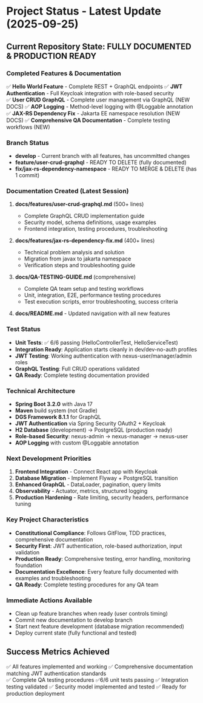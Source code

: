 # Project Status - Latest Update (2025-09-25)

## Current Repository State: FULLY DOCUMENTED & PRODUCTION READY

### Completed Features & Documentation
✅ **Hello World Feature** - Complete REST + GraphQL endpoints
✅ **JWT Authentication** - Full Keycloak integration with role-based security  
✅ **User CRUD GraphQL** - Complete user management via GraphQL (NEW DOCS)
✅ **AOP Logging** - Method-level logging with @Loggable annotation
✅ **JAX-RS Dependency Fix** - Jakarta EE namespace resolution (NEW DOCS)
✅ **Comprehensive QA Documentation** - Complete testing workflows (NEW)

### Branch Status
- **develop** - Current branch with all features, has uncommitted changes
- **feature/user-crud-graphql** - READY TO DELETE (fully documented)  
- **fix/jax-rs-dependency-namespace** - READY TO MERGE & DELETE (has 1 commit)

### Documentation Created (Latest Session)
1. **docs/features/user-crud-graphql.md** (500+ lines)
   - Complete GraphQL CRUD implementation guide
   - Security model, schema definitions, usage examples
   - Frontend integration, testing procedures, troubleshooting

2. **docs/features/jax-rs-dependency-fix.md** (400+ lines)
   - Technical problem analysis and solution
   - Migration from javax to jakarta namespace  
   - Verification steps and troubleshooting guide

3. **docs/QA-TESTING-GUIDE.md** (comprehensive)
   - Complete QA team setup and testing workflows
   - Unit, integration, E2E, performance testing procedures
   - Test execution scripts, error troubleshooting, success criteria

4. **docs/README.md** - Updated navigation with all new features

### Test Status
- **Unit Tests**: ✅ 6/6 passing (HelloControllerTest, HelloServiceTest)
- **Integration Ready**: Application starts cleanly in dev/dev-no-auth profiles
- **JWT Testing**: Working authentication with nexus-user/manager/admin roles
- **GraphQL Testing**: Full CRUD operations validated
- **QA Ready**: Complete testing documentation provided

### Technical Architecture
- **Spring Boot 3.2.0** with Java 17
- **Maven** build system (not Gradle)
- **DGS Framework 8.1.1** for GraphQL
- **JWT Authentication** via Spring Security OAuth2 + Keycloak
- **H2 Database** (development) → PostgreSQL (production ready)
- **Role-based Security**: nexus-admin → nexus-manager → nexus-user
- **AOP Logging** with custom @Loggable annotation

### Next Development Priorities
1. **Frontend Integration** - Connect React app with Keycloak
2. **Database Migration** - Implement Flyway + PostgreSQL transition  
3. **Enhanced GraphQL** - DataLoader, pagination, query limits
4. **Observability** - Actuator, metrics, structured logging
5. **Production Hardening** - Rate limiting, security headers, performance tuning

### Key Project Characteristics
- **Constitutional Compliance**: Follows GitFlow, TDD practices, comprehensive documentation
- **Security First**: JWT authentication, role-based authorization, input validation
- **Production Ready**: Comprehensive testing, error handling, monitoring foundation
- **Documentation Excellence**: Every feature fully documented with examples and troubleshooting
- **QA Ready**: Complete testing procedures for any QA team

### Immediate Actions Available
- Clean up feature branches when ready (user controls timing)
- Commit new documentation to develop branch
- Start next feature development (database migration recommended)
- Deploy current state (fully functional and tested)

## Success Metrics Achieved
✅ All features implemented and working
✅ Comprehensive documentation matching JWT authentication standards  
✅ Complete QA testing procedures
✅6/6 unit tests passing
✅ Integration testing validated
✅ Security model implemented and tested
✅ Ready for production deployment